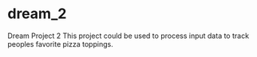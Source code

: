 # dream_2
Dream Project 2
This project could be used to process input data to track peoples favorite pizza toppings.  
